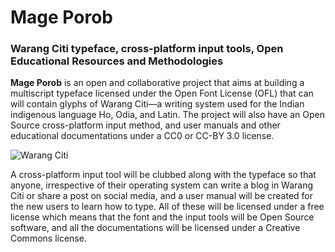 # Mage Porob
### Warang Citi typeface, cross-platform input tools, Open Educational Resources and Methodologies

**Mage Porob** is an open and collaborative project that aims at building a multiscript typeface licensed under the Open Font License (OFL) that can will contain glyphs of Warang Citi—a writing system used for the Indian indigenous language Ho, Odia, and Latin. The project will also have an Open Source cross-platform input method, and user manuals and other educational documentations under a CC0 or CC-BY 3.0 license.

![Warang Citi](https://upload.wikimedia.org/wikipedia/commons/thumb/8/8a/Warang_Citi_characters.gif/140px-Warang_Citi_characters.gif)

A cross-platform input tool will be clubbed along with the typeface so that anyone, irrespective of their operating system can write a blog in Warang Citi or share a post on social media, and a user manual will be created for the new users to learn how to type. All of these will be licensed under a free license which means that the font and the input tools will be Open Source software, and all the documentations will be licensed under a Creative Commons license.
